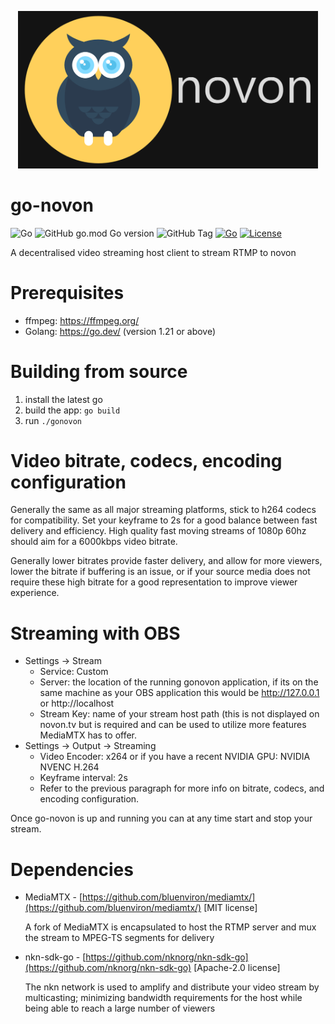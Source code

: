 <p align="center">
  <img src="https://github.com/MutsiMutsi/novon/blob/main/images/card.png" width="480" title="">
</p>

# go-novon
![Go](https://pkg.go.dev/badge/github.com/mutsimutsi/nkn-sdk-go)
![GitHub go.mod Go version](https://img.shields.io/github/go-mod/go-version/mutsimutsi/go-novon)
![GitHub Tag](https://img.shields.io/github/v/tag/mutsimutsi/go-novon)
[![Go](https://github.com/MutsiMutsi/go-novon/actions/workflows/go.yml/badge.svg)](https://github.com/MutsiMutsi/go-novon/actions/workflows/go.yml)
[![License](https://img.shields.io/badge/License-MIT-yellow.svg)](https://choosealicense.com/licenses/mit/)

A decentralised video streaming host client to stream RTMP to novon

# Prerequisites

- ffmpeg: https://ffmpeg.org/
- Golang: https://go.dev/ (version 1.21 or above)

# Building from source

1) install the latest go
2) build the app: ```go build```
3) run ```./gonovon```

# Video bitrate, codecs, encoding configuration

Generally the same as all major streaming platforms, stick to h264 codecs for compatibility.
Set your keyframe to 2s for a good balance between fast delivery and efficiency.
High quality fast moving streams of 1080p 60hz should aim for a 6000kbps video bitrate.

Generally lower bitrates provide faster delivery, and allow for more viewers, lower the bitrate if buffering is an issue, or if your source media does not require these high bitrate for a good representation to improve viewer experience.

# Streaming with OBS

- Settings -> Stream
  - Service: Custom
  - Server: the location of the running gonovon application, if its on the same machine as your OBS application this would be http://127.0.0.1 or http://localhost
  - Stream Key: name of your stream host path (this is not displayed on novon.tv but is required and can be used to utilize more features MediaMTX has to offer.
- Settings -> Output -> Streaming
  - Video Encoder: x264 or if you have a recent NVIDIA GPU: NVIDIA NVENC H.264
  - Keyframe interval: 2s
  - Refer to the previous paragraph for more info on bitrate, codecs, and encoding configuration.

Once go-novon is up and running you can at any time start and stop your stream.


# Dependencies
- MediaMTX - [https://github.com/bluenviron/mediamtx/](https://github.com/bluenviron/mediamtx/) [MIT license]

  A fork of MediaMTX is encapsulated to host the RTMP server and mux the stream to MPEG-TS segments for delivery

- nkn-sdk-go - [https://github.com/nknorg/nkn-sdk-go](https://github.com/nknorg/nkn-sdk-go) [Apache-2.0 license]

  The nkn network is used to amplify and distribute your video stream by multicasting; minimizing bandwidth requirements for the host while being able to reach a large number of viewers
